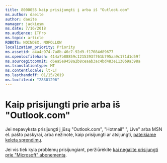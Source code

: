 ```yaml
---
title: 8000055 kaip prisijungti į arba iš "Outlook.com"
ms.author: daeite
author: daeite
manager: jackiesm
ms.date: 7/16/2018
ms.audience: ITPro
ms.topic: article
ROBOTS: NOINDEX, NOFOLLOW
localization_priority: Priority
ms.assetid: a4a4c974-7a8b-46c7-92d9-f17084d89677
ms.openlocfilehash: 414a7b88859c1215393f761b795aa9c171d1d59f
ms.sourcegitcommit: d6ea5e9458a2b8ceaab3ac4bd483e1130b9a398a
ms.translationtype: MT
ms.contentlocale: lt-LT
ms.lasthandoff: 01/15/2019
ms.locfileid: "28301296"
---
```

# <a name="how-to-sign-in-to-or-out-of-outlookcom"></a>Kaip prisijungti prie arba iš "Outlook.com"

Jei nepavyksta prisijungti į jūsų "Outlook.com", "Hotmail" ", Live" arba MSN el. pašto paskyrai, arba nežinote, kaip prisijungti ar atsijungti, [pateikiame keletą sprendimų](https://go.microsoft.com/fwlink/p/?linkid=2005840).
  
Jei vis tiek kyla problemų prisijungiant, peržiūrėkite [kai negalite prisijungti prie "Microsoft" abonementą](https://go.microsoft.com/fwlink/p/?linkid=837479).
  

